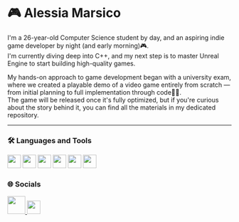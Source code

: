 <h1 align="left">🎮 Alessia Marsico</h1>
<p align="left">
</p>

I'm a 26-year-old Computer Science student by day, and an aspiring indie game developer by night (and early morning)🎮.  
I'm currently diving deep into C++, and my next step is to master Unreal Engine to start building high-quality games.

My hands-on approach to game development began with a university exam, where we created a playable demo of a video game entirely from scratch — from initial planning to full implementation through code🧑‍💻.  
The game will be released once it's fully optimized, but if you're curious about the story behind it, you can find all the materials in my dedicated repository.

---

### 🛠️ Languages and Tools

<p>
  <img src="https://cdn.jsdelivr.net/gh/devicons/devicon/icons/c/c-original.svg" height="30" />
  <img src="https://cdn.jsdelivr.net/gh/devicons/devicon/icons/cplusplus/cplusplus-original.svg" height="30" />
  <img src="https://cdn.jsdelivr.net/gh/devicons/devicon/icons/java/java-original.svg" height="30" />
  <img src="https://cdn.jsdelivr.net/gh/devicons/devicon/icons/unrealengine/unrealengine-original.svg" height="30" />
  <img src="https://cdn.jsdelivr.net/gh/devicons/devicon/icons/git/git-original.svg" height="30" />
  <img src="https://cdn.jsdelivr.net/gh/devicons/devicon/icons/github/github-original.svg" height="30" />
</p>

### 🌐 Socials

<p align="left">
  <a href="https://www.linkedin.com/in/alessia-marsico-843315206/" target="_blank">
    <img src="https://cdn.jsdelivr.net/gh/devicons/devicon/icons/linkedin/linkedin-original.svg" height="40" />
  </a>
  <a href="mailto:a.marsico@proton.me" target="_blank">
    <img src="https://img.shields.io/badge/ProtonMail-8B89CC?style=flat&logo=protonmail&logoColor=white" height="30" />
  </a>
</p>
